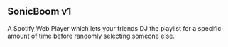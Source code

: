 ## SonicBoom v1

A Spotify Web Player which lets your friends DJ the playlist for a specific amount of time before randomly selecting someone else.
